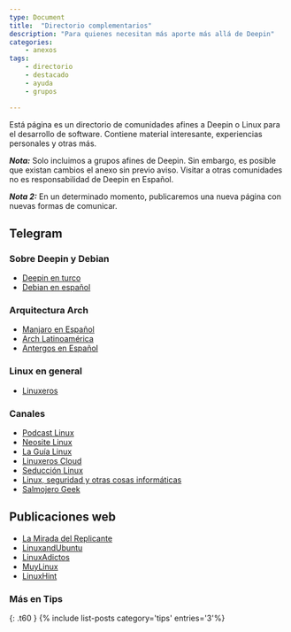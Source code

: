 ```yaml
---
type: Document
title:  "Directorio complementarios"
description: "Para quienes necesitan más aporte más allá de Deepin"
categories:
    - anexos
tags:
    - directorio
    - destacado
    - ayuda
    - grupos

---
```

Está página es un directorio de comunidades afines a Deepin o Linux para el desarrollo de software. Contiene material interesante, experiencias personales y otras más.

***Nota:*** Solo incluimos a grupos afines de Deepin. Sin embargo, es posible que existan cambios el anexo sin previo aviso. Visitar a otras comunidades no es responsabilidad de Deepin en Español.

***Nota 2:*** En un determinado momento, publicaremos una nueva página con nuevas formas de comunicar.

## Telegram
### Sobre Deepin y Debian
* [Deepin en turco](https://t.me/deepintr)
* [Debian en español](https://t.me/debian_esp)

### Arquitectura Arch
* [Manjaro en Español](https://telegram.me/manjarolinuxes)
* [Arch Latinoamérica](https://t.me/ArchlinuxLatinoamerica)
* [Antergos en Español](https://t.me/antergosesp)

### Linux en general
* [Linuxeros](https://t.me/Linuxeros_es)

### Canales
* [Podcast Linux](https://t.me/podcastlinux)
* [Neosite Linux](https://t.me/neositelinux)
* [La Guía Linux](https://t.me/laguialinux)
* [Linuxeros Cloud](https://t.me/LinuxerOS_Cloud)
* [Seducción Linux](https://t.me/seduccionlinux)
* [Linux, seguridad y otras cosas informáticas](https://t.me/linuxSegurInteresInformatica)
* [Salmojero Geek](https://t.me/salmorejogeek)

## Publicaciones web
* [La Mirada del Replicante](https://lamiradadelreplicante.com/)
* [LinuxandUbuntu](http://www.linuxandubuntu.com/)
* [LinuxAdictos](https://www.linuxadictos.com)
* [MuyLinux](https://www.muylinux.com)
* [LinuxHint](https://www.linuxhint.com)

### Más en Tips
{: .t60 }
{% include list-posts category='tips' entries='3'%}

